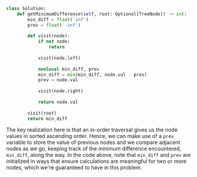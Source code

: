 ```python
class Solution:
    def getMinimumDifference(self, root: Optional[TreeNode]) -> int:
        min_diff = float('inf')
        prev = float('-inf')
        
        def visit(node):
            if not node:
                return
            
            visit(node.left)
            
            nonlocal min_diff, prev
            min_diff = min(min_diff, node.val - prev)
            prev = node.val
            
            visit(node.right)
            
            return node.val
            
        visit(root)
        return min_diff
```

The key realization here is that an in-order traversal gives us the node values in sorted ascending order. Hence, we can make use of a `prev` variable to store the value of previous nodes and we compare adjacent nodes as we go, keeping track of the minimum difference encountered, `min_diff`, along the way. In the code above, note that `min_diff` and `prev` are initialized in ways that ensure calculations are meaningful for two or more nodes, which we're guaranteed to have in this problem.